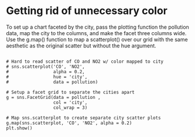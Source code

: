 # Getting rid of unnecessary color

To set up a chart faceted by the city, pass the plotting function the pollution data, map the city to the columns, and make the facet three columns wide.
Use the g.map() function to map a scatterplot() over our grid with the same aesthetic as the original scatter but without the hue argument.

```

# Hard to read scatter of CO and NO2 w/ color mapped to city
# sns.scatterplot('CO', 'NO2',
#                 alpha = 0.2,
#                 hue = 'city',
#                 data = pollution)

# Setup a facet grid to separate the cities apart
g = sns.FacetGrid(data = pollution ,
                  col = 'city',
                  col_wrap = 3)

# Map sns.scatterplot to create separate city scatter plots
g.map(sns.scatterplot, 'CO', 'NO2', alpha = 0.2)
plt.show()

```

